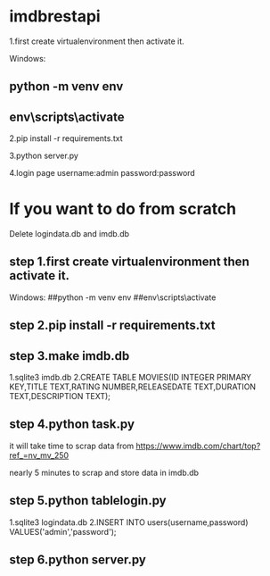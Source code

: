 # imdbrestapi


1.first create virtualenvironment then activate it.

Windows:
## python -m venv env
## env\scripts\activate


2.pip install -r requirements.txt


3.python server.py

4.login page username:admin password:password


# If you want to do from scratch

Delete logindata.db and imdb.db

## step 1.first create virtualenvironment then activate it.

Windows:
##python -m venv env
##env\scripts\activate


## step 2.pip install -r requirements.txt


## step 3.make imdb.db

1.sqlite3 imdb.db
2.CREATE TABLE MOVIES(ID INTEGER PRIMARY KEY,TITLE TEXT,RATING NUMBER,RELEASEDATE TEXT,DURATION TEXT,DESCRIPTION TEXT);



## step 4.python task.py

it will take time to scrap data from https://www.imdb.com/chart/top?ref_=nv_mv_250

nearly 5 minutes to scrap and store data in imdb.db


## step 5.python tablelogin.py

1.sqlite3 logindata.db
2.INSERT INTO users(username,password) VALUES('admin','password');

## step 6.python server.py

